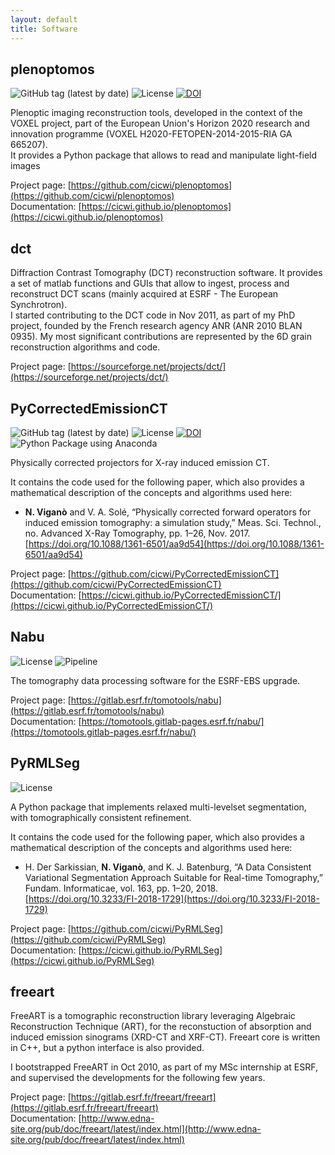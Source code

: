 ```yaml
---
layout: default
title: Software
---
```


## plenoptomos
![GitHub tag (latest by date)](https://img.shields.io/github/v/tag/cicwi/plenoptomos)
![License](https://img.shields.io/github/license/cicwi/plenoptomos)
[![DOI](https://zenodo.org/badge/176960959.svg)](https://zenodo.org/badge/latestdoi/176960959)

Plenoptic imaging reconstruction tools, developed in the context of the VOXEL project, part of the European Union's Horizon 2020 research and innovation programme (VOXEL H2020-FETOPEN-2014-2015-RIA GA 665207).  
It provides a Python package that allows to read and manipulate light-field images

Project page: [https://github.com/cicwi/plenoptomos](https://github.com/cicwi/plenoptomos)  
Documentation: [https://cicwi.github.io/plenoptomos](https://cicwi.github.io/plenoptomos)  

## dct

Diffraction Contrast Tomography (DCT) reconstruction software.
It provides a set of matlab functions and GUIs that allow to ingest, process and reconstruct DCT scans (mainly acquired at ESRF - The European Synchrotron).  
I started contributing to the DCT code in Nov 2011, as part of my PhD project, founded by the French research agency ANR (ANR 2010 BLAN 0935).
My most significant contributions are represented by the 6D grain reconstruction algorithms and code.

Project page: [https://sourceforge.net/projects/dct/](https://sourceforge.net/projects/dct/)  

## PyCorrectedEmissionCT
![GitHub tag (latest by date)](https://img.shields.io/github/v/tag/cicwi/PyCorrectedEmissionCT)
![License](https://img.shields.io/github/license/cicwi/PyCorrectedEmissionCT)
[![DOI](https://zenodo.org/badge/218092017.svg)](https://zenodo.org/badge/latestdoi/218092017)
![Python Package using Anaconda](https://github.com/cicwi/PyCorrectedEmissionCT/workflows/Python%20Package%20using%20Anaconda/badge.svg)

Physically corrected projectors for X-ray induced emission CT.

It contains the code used for the following paper, which also provides a mathematical description of the concepts and algorithms used here:

* **N. Viganò** and V. A. Solé, “Physically corrected forward operators for induced emission tomography: a simulation study,” Meas. Sci. Technol., no. Advanced X-Ray Tomography, pp. 1–26, Nov. 2017.  
[https://doi.org/10.1088/1361-6501/aa9d54](https://doi.org/10.1088/1361-6501/aa9d54)

Project page: [https://github.com/cicwi/PyCorrectedEmissionCT](https://github.com/cicwi/PyCorrectedEmissionCT)  
Documentation: [https://cicwi.github.io/PyCorrectedEmissionCT/](https://cicwi.github.io/PyCorrectedEmissionCT/)

## Nabu
![License](https://img.shields.io/badge/license-MIT-green.svg)
![Pipeline](https://gitlab.esrf.fr/tomotools/nabu/badges/master/pipeline.svg)

The tomography data processing software for the ESRF-EBS upgrade.

Project page: [https://gitlab.esrf.fr/tomotools/nabu](https://gitlab.esrf.fr/tomotools/nabu)  
Documentation: [https://tomotools.gitlab-pages.esrf.fr/nabu/](https://tomotools.gitlab-pages.esrf.fr/nabu/)

## PyRMLSeg
![License](https://img.shields.io/github/license/cicwi/PyRMLSeg)

A Python package that implements relaxed multi-levelset segmentation, with tomographically consistent refinement.

It contains the code used for the following paper, which also provides a mathematical description of the concepts and algorithms used here:

* H. Der Sarkissian, **N. Viganò**, and K. J. Batenburg, “A Data Consistent Variational Segmentation Approach Suitable for Real-time Tomography,” Fundam. Informaticae, vol. 163, pp. 1–20, 2018.  
[https://doi.org/10.3233/FI-2018-1729](https://doi.org/10.3233/FI-2018-1729)

Project page: [https://github.com/cicwi/PyRMLSeg](https://github.com/cicwi/PyRMLSeg)  
Documentation: [https://cicwi.github.io/PyRMLSeg](https://cicwi.github.io/PyRMLSeg)  

## freeart

FreeART is a tomographic reconstruction library leveraging Algebraic Reconstruction Technique (ART), for the reconstuction of absorption and induced emission sinograms (XRD-CT and XRF-CT).
Freeart core is written in C++, but a python interface is also provided.

I bootstrapped FreeART in Oct 2010, as part of my MSc internship at ESRF, and supervised the developments for the following few years.

Project page: [https://gitlab.esrf.fr/freeart/freeart](https://gitlab.esrf.fr/freeart/freeart)  
Documentation: [http://www.edna-site.org/pub/doc/freeart/latest/index.html](http://www.edna-site.org/pub/doc/freeart/latest/index.html)  

